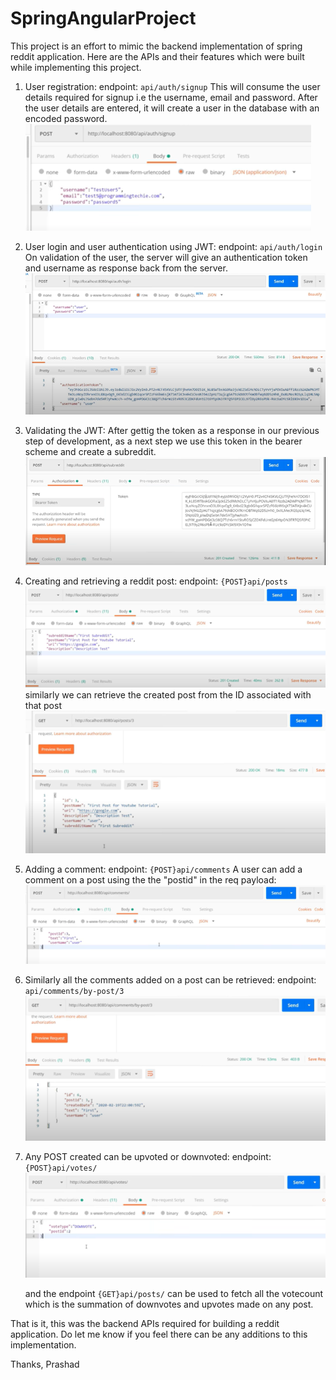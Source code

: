 # SpringAngularProject

This project is an effort to mimic the backend implementation of spring reddit application. Here are the APIs and their
features which were built while implementing this project.

1. User registration:
   endpoint: `api/auth/signup`
   This will consume the user details required for signup i.e the username, email and password. After the user details
   are entered, it will create a user in the database with an encoded password.
   ![img.png](img.png)

2. User login and user authentication using JWT:
   endpoint: `api/auth/login`
   On validation of the user, the server will give an authentication token and username as response back from 
   the server. 
   ![img_1.png](img_1.png)
   
3. Validating the JWT: 
   After gettig the token as a response in our previous step of development, as a next step we use this token
   in the bearer scheme and create a subreddit.
   ![img_2.png](img_2.png)
   
4. Creating and retrieving a reddit post: 
   endpoint: `{POST}api/posts`
   ![img_3.png](img_3.png)
   similarly we can retrieve the created post from the ID associated with that post
   ![img_4.png](img_4.png)
  
5. Adding a comment: 
   endpoint: `{POST}api/comments`
   A user can add a comment on a post using the the "postid" in the req payload: 
   ![img_5.png](img_5.png)
   
6. Similarly all the comments added on a post can be retrieved: 
   endpoint: `api/comments/by-post/3`
   ![img_6.png](img_6.png)
   
7. Any POST created can be upvoted or downvoted: 
   endpoint: `{POST}api/votes/`
   ![img_7.png](img_7.png)
   
   and the endpoint `{GET}api/posts/` can be used to fetch all the votecount which is the summation of downvotes
   and upvotes made on any post.
   
That is it, this was the backend APIs required for building a reddit application.
Do let me know if you feel there can be any additions to this implementation.

Thanks,
Prashad
